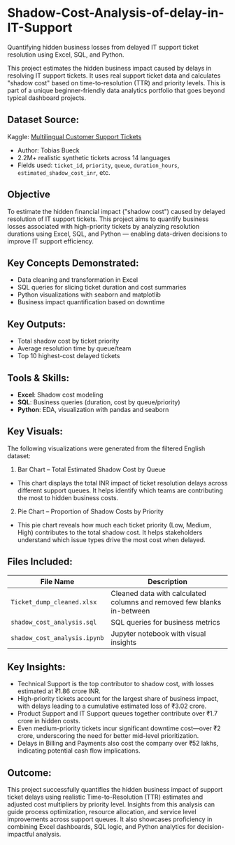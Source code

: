 # Shadow-Cost-Analysis-of-delay-in-IT-Support
Quantifying hidden business losses from delayed IT support ticket resolution using Excel, SQL, and Python.

This project estimates the hidden business impact caused by delays in resolving IT support tickets. It uses real support ticket data and calculates "shadow cost" based on time-to-resolution (TTR) and priority levels. This is part of a unique beginner-friendly data analytics portfolio that goes beyond typical dashboard projects.

## Dataset Source:

Kaggle: [Multilingual Customer Support Tickets](https://www.kaggle.com/datasets/tobiasbueck/multilingual-customer-support-tickets)  
- Author: Tobias Bueck  
- 2.2M+ realistic synthetic tickets across 14 languages  
- Fields used: `ticket_id`, `priority`, `queue`, `duration_hours`, `estimated_shadow_cost_inr`, etc.

## Objective

To estimate the hidden financial impact ("shadow cost") caused by delayed resolution of IT support tickets. This project aims to quantify business losses associated with high-priority tickets by analyzing resolution durations using Excel, SQL, and Python — enabling data-driven decisions to improve IT support efficiency.

## Key Concepts Demonstrated:
- Data cleaning and transformation in Excel
- SQL queries for slicing ticket duration and cost summaries
- Python visualizations with seaborn and matplotlib
- Business impact quantification based on downtime

## Key Outputs:
- Total shadow cost by ticket priority
- Average resolution time by queue/team
- Top 10 highest-cost delayed tickets

## Tools & Skills:
- **Excel**: Shadow cost modeling
- **SQL**: Business queries (duration, cost by queue/priority)
- **Python**: EDA, visualization with pandas and seaborn

## Key Visuals:

The following visualizations were generated from the filtered English dataset:

1. Bar Chart – Total Estimated Shadow Cost by Queue
   
- This chart displays the total INR impact of ticket resolution delays across different support queues. It helps identify which teams are contributing the most to hidden business costs.

  
2. Pie Chart – Proportion of Shadow Costs by Priority

- This pie chart reveals how much each ticket priority (Low, Medium, High) contributes to the total shadow cost. It helps stakeholders understand which issue types drive the most cost when delayed.


## Files Included:
| File Name | Description |
|-----------|-------------|
| `Ticket_dump_cleaned.xlsx` | Cleaned data with calculated columns and removed few blanks in-between |
| `shadow_cost_analysis.sql` | SQL queries for business metrics |
| `shadow_cost_analysis.ipynb` | Jupyter notebook with visual insights |

## Key Insights:

- Technical Support is the top contributor to shadow cost, with losses estimated at ₹1.86 crore INR.
- High-priority tickets account for the largest share of business impact, with delays leading to a cumulative estimated loss of ₹3.02 crore.
- Product Support and IT Support queues together contribute over ₹1.7 crore in hidden costs.
- Even medium-priority tickets incur significant downtime cost—over ₹2 crore, underscoring the need for better mid-level prioritization.
- Delays in Billing and Payments also cost the company over ₹52 lakhs, indicating potential cash flow implications.

## Outcome:

This project successfully quantifies the hidden business impact of support ticket delays using realistic Time-to-Resolution (TTR) estimates and adjusted cost multipliers by priority level. Insights from this analysis can guide process optimization, resource allocation, and service level improvements across support queues. It also showcases proficiency in combining Excel dashboards, SQL logic, and Python analytics for decision-impactful analysis.
